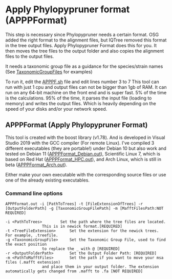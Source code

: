 # Apply Phylopypruner format (APPPFormat)
This step is necessary since Phylopypruner needs a certain format.
OSG added the right format to the alignment files, but IQTree removed this format in the tree output files. Apply Phylopypruner Format does this for you.
It then moves the tree files to the output folder and also copies the alignment files to the output files.

It needs a taxonomic group file as a guidance for the species/strain names (See [TaxonomicGroupFiles](/Scripts/10_OrthogroupSequenceGrabber_OSG/TaxonomicGroupFiles/) for examples)

To run it, edit the [APPPF.sh](/Scripts/12_APPPFilter/APPPF.sh) file and edit lines number 3 to 7
This tool can run with just 1 cpu and output files can not be bigger than 1gb of RAM. It can run on any 64-bit machine on the front end and is super fast. 5% of the time is the calculations. 95% of the time, it parses the input file (loading to memory) and writes the output files. Which is heavily depending on the speed of your disks and/or your network speed.

## APPPFormat (Apply Phylopypruner Format)
This tool is created with the boost library (v1.78). And is developed in Visual Studio 2019 with the GCC compiler (For remote Linux).  I've compiled 3 different executables (they are portable!) under Debian 10 but also work and tested on Debian 11 ([APPPFormat_Debian.out](/Executables/APPPFormat/)), Scientific Linux 7, which is based on Red Hat ([APPPFormat_HPC.out](/Executables/APPPFormat/)), and Arch Linux, which is still in beta ([APPPFormat_Arch.out](/Executables/APPPFormat/)).

Either make your own executable with the corresponding source files or use one of the already existing executables.

### Command line options
```
APPPFormat.out -i [PathToTrees] -t [FileExtensionOfTrees] -r [OutputFolderPath] -g [TaxonomicGroupFilePath] -m [MafftFilesPath:NOT REQUIRED]
```
```
-i <PathToTrees>		Set the path where the tree files are located. 
				This is in newick format.[REQUIRED]
-t <TreeFileExtension>		Set the extension for the newick trees. For example, .treefile.
-g <TaxonomicGroupFile>		Set the Taxonomic Group File, used to find the exact position 
				to replace the _ with @ [REQUIRED]
-r <OutputFolderPath>		Set the Output Folder Path: [REQUIRED]
-m <PathToMafftFiles>		Set the path if you want to move your msa files (.mafft extension)
				and place them in your output folder. The extension automatically gets changed from .mafft to .fa [NOT REQUIRED]
```

